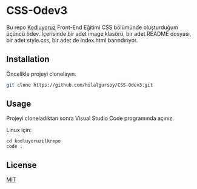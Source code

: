 # CSS-Odev3
Bu repo [Kodluyoruz]("https://kodluyoruz.org") Front-End Eğitimi CSS bölümünde oluşturduğum üçüncü ödev. İçerisinde bir adet image klasörü, bir adet README dosyası, bir adet style.css, bir adet de index.html barındırıyor.


## Installation
Öncelikle projeyi clonelayın.
```bash
git clone https://github.com/hilalgursoy/CSS-Odev3.git
```

## Usage

Projeyi cloneladıktan sonra Visual Studio Code programında açınız.

Linux için:
```linux
cd kodluyoruzilkrepo 
code .
```

## License

[MIT](https://choosealicense.com/licenses/mit/)
